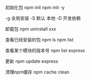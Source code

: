初始化包
npm init
npm init -y

-g 全局安装
-S 默认 本地
-D 开发依赖

卸载包
npm uninstall xxx


查看已经安装的包
npm ls
npm list

查看某个模块的版本号
npm list express

更新
npm update express

清理npm缓存
npm cache clean